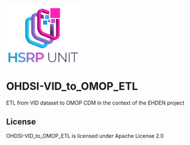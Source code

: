 <img src="logo_grupo.png" alt="Logo" width="200">

# OHDSI-VID_to_OMOP_ETL

ETL from VID dataset to OMOP CDM in the context of the EHDEN project

## License
OHDSI-VID_to_OMOP_ETL is licensed under Apache License 2.0

